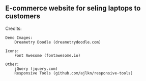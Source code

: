 ## E-commerce website for seling laptops to customers



Credits:

	Demo Images:
		Dreametry Doodle (dreametrydoodle.com)

	Icons:
		Font Awesome (fontawesome.io)

	Other:
		jQuery (jquery.com)
		Responsive Tools (github.com/ajlkn/responsive-tools)